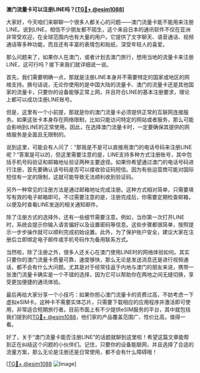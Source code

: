 **澳门流量卡可以注册LINE吗？[[TG💪+ @esim1088](https://t.me/s/esim1088)]**

大家好，今天咱们来聊聊一个很多人都关心的问题——澳门流量卡能不能用来注册LINE。说到LINE，相信不少朋友都不陌生，这个来自日本的通讯软件不仅在亚洲非常受欢迎，在全球范围内也有大量的用户。它提供了文字聊天、语音通话、视频通话等多种功能，而且还有丰富的表情包和贴纸，深受年轻人的喜爱。

那么问题来了，如果你人在澳门，或者计划去澳门旅行，想用当地的流量卡来注册LINE，这可行吗？接下来我们就详细说一说。

首先，我们需要明确一点，那就是注册LINE本身并不需要特定的国家或地区的网络支持。换句话说，无论你使用的是中国大陆的流量卡、澳门的流量卡还是其他国家的流量卡，只要你的设备能够正常上网，并且符合LINE的基本注册要求，理论上都可以成功注册LINE账号。

但是，这里有一个小前提，那就是你的澳门流量卡必须提供正常的互联网连接服务。如果这张卡本身存在网络限制，比如只能访问特定的网站或者服务，那么可能会影响到LINE的正常使用。因此，在选择澳门流量卡时，一定要确保其提供的网络服务是全面且无限制的。

说到这里，可能会有人问了：“那我是不是可以直接用澳门的电话号码来注册LINE呢？”答案是可以的，但这里需要注意的是，LINE支持多种方式注册账号，其中包括手机号码验证和邮箱地址验证两种主要途径。如果你希望通过澳门的电话号码进行注册，首先要确认该号码是否可以接收验证码短信。因为有些运营商可能对国际短信有一定的限制，这就可能导致无法顺利收到验证码。

另外一种常见的注册方法是通过邮箱地址完成注册。这种方式相对简单，只需要填写有效的电子邮箱即可。不过需要注意的是，注册完成后，你需要定期检查邮箱，以便及时查看LINE发送的相关通知邮件。

除了注册方式的选择外，还有一些细节需要注意。例如，当你第一次打开LINE时，系统会提示你输入语言偏好以及设置密码等信息。这些步骤都很简单，按照提示一步步操作就可以顺利完成初始设置。此外，为了保护账户安全，建议大家在注册后立即绑定电子邮件或手机号码作为备用联系方式。

当然啦，除了注册之外，很多人还关心在澳门使用LINE时的网络体验如何。其实只要你的澳门流量卡质量可靠，速度够快，那么无论是发送消息还是进行视频通话，都不会有什么大问题。尤其是对于经常往返于内地与澳门的朋友来说，携带一张澳门流量卡确实是一个不错的选择，因为它可以帮助你在两地之间无缝切换，享受更加便捷的通讯体验。

最后再给大家分享一个小技巧：如果你担心澳门流量卡的资费过高，不妨考虑一下虚拟eSIM卡。这种卡不需要实体芯片，只需要下载相应的应用程序并激活即可使用，非常适合短期旅行者。目前市面上有不少提供eSIM服务的平台，其中就包括我们提到的[TG💪+ @esim1088](https://t.me/s/esim1088)，他们家的产品覆盖范围广、性价比高，值得一看。

好了，关于“澳门流量卡能否注册LINE”的话题就聊到这里啦！希望这篇文章能帮到正在纠结这个问题的小伙伴们。记住，只要你的设备能联网，并且选择了合适的流量方案，那么无论是注册还是日常使用，都不会有什么障碍哦！

[[TG💪+ @esim1088](https://t.me/s/esim1088) ![Image](https://i.postimg.cc/4NQfJmqS/Snipaste-2025-05-13-00-14-12.png)]